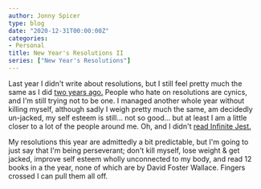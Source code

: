 ```yaml
---
author: Jonny Spicer
type: blog
date: "2020-12-31T00:00:00Z"
categories:
- Personal
title: New Year's Resolutions II
series: ["New Year's Resolutions"]
---
```

Last year I didn't write about resolutions, but I still feel pretty much the same as I did [two years ago.](/blog/new-years-resolutions) People who
hate on resolutions are cynics, and I'm still trying not to be one. I managed another whole year without killing myself, although sadly I weigh pretty much the same, am decidedly
un-jacked, my self esteem is still... not so good... but at least I am a little closer to a lot of the people around me. Oh, and I didn't [read Infinite Jest.](/blog/can-jonny-actually-read-challenge-20)

My resolutions this year are admittedly a bit predictable, but I'm going to just say that I'm being perseverant; don't kill myself, lose weight & get jacked, improve self esteem
wholly unconnected to my body, and read 12 books in a the year, none of which are by David Foster Wallace. Fingers crossed I can pull them all off.
